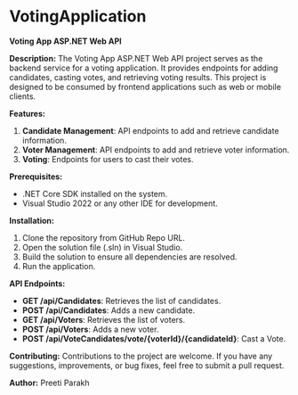 # VotingApplication

**Voting App ASP.NET Web API**

**Description:**
The Voting App ASP.NET Web API project serves as the backend service for a voting application. It provides endpoints for adding candidates, casting votes, and retrieving voting results. This project is designed to be consumed by frontend applications such as web or mobile clients.

**Features:**
1. **Candidate Management**: API endpoints to add and retrieve candidate information.
2. **Voter Management**: API endpoints to add and retrieve voter information.
3. **Voting**: Endpoints for users to cast their votes.

**Prerequisites:**
- .NET Core SDK installed on the system.
- Visual Studio 2022 or any other IDE for development.

**Installation:**
1. Clone the repository from GitHub Repo URL.
2. Open the solution file (.sln) in Visual Studio.
3. Build the solution to ensure all dependencies are resolved.
4. Run the application.

**API Endpoints:**
- **GET /api/Candidates**: Retrieves the list of candidates.
- **POST /api/Candidates**: Adds a new candidate.
- **GET /api/Voters**: Retrieves the list of voters.
- **POST /api/Voters**: Adds a new voter.
- **POST /api/VoteCandidates/vote/{voterId}/{candidateId}**: Cast a Vote.

**Contributing:**
Contributions to the project are welcome. If you have any suggestions, improvements, or bug fixes, feel free to submit a pull request.

**Author:**
Preeti Parakh
